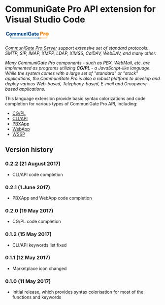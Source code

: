 # CommuniGate Pro API extension for Visual Studio Code
<img src="https://github.com/DigDes/vscode-cgpro/raw/master/images/communigate.gif" alt="CommuniGate Pro Logo"/>

*[CommuniGate Pro Server] support extensive set of standard protocols: SMTP, SIP, IMAP, XMPP, LDAP, XIMSS, CalDAV, WebDAV, and many other.*

*Many CommuniGate Pro components - such as PBX, WebMail, etc. are implemented as programs utilizing **CG/PL** - a JavaScript-like language. While the system comes with a large set of "standard" or "stock" applications, the CommuniGate Pro is also a robust platform to develop and deploy various Web-based, Telephony-based, E-mail and Groupware-based applications.*

This language extension provide basic syntax colorizations and code completion for various types of CommuniGate Pro API, including:
* [CG/PL]
* [CLI/API]
* [PBXApp]
* [WebApp]
* [WSSP]

## Version history
### 0.2.2 (21 August 2017)
* CLI/API code completion

### 0.2.1 (1 June 2017)
* PBXApp and WebApp code completion

### 0.2.0 (19 May 2017)
* CG/PL code completion

### 0.1.2 (15 May 2017)
* CLI/API keywords list fixed

### 0.1.1 (12 May 2017)
* Marketplace icon changed

### 0.1.0 (11 May 2017)
* Initial release, which provides syntax colorisation for most of the functions and keywords

[CommuniGate Pro Server]:http://www.communigate.com
[CLI/API]:http://www.communigate.com/WebGuide/CLI.html
[CG/PL]:http://www.communigate.com/WebGuide/CGPL.html
[PBXApp]:http://www.communigate.com/WebGuide/PBXApp.html
[WebApp]:http://www.communigate.com/WebGuide/WebApp.html
[WSSP]:http://www.communigate.com/WebGuide/WSSP.html